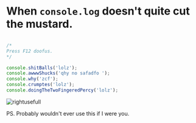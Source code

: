 When `console.log` doesn't quite cut the mustard.
=================================================

```javascript 

/*
Press F12 doofus.
*/

console.shitBalls('lolz');
console.awwwShucks('qhy no safadfo ');
console.why('zcf');
console.crumptes('lolz');
console.doingTheTwoFingeredPercy('lolz');

```

![rightusefull](https://cloud.githubusercontent.com/assets/8177767/15601532/c6b8338c-23e7-11e6-9919-80623193e07d.PNG)

PS. Probably wouldn't ever use this if I were you.